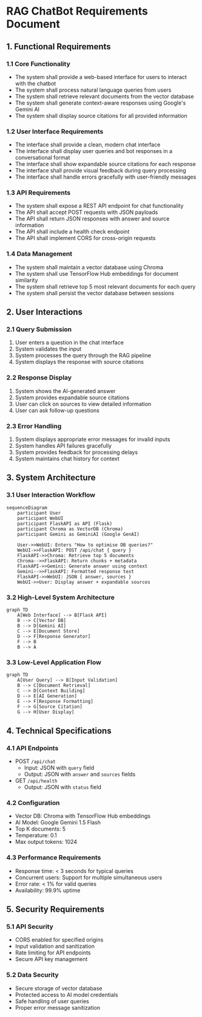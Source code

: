 # RAG ChatBot Requirements Document

## 1. Functional Requirements

### 1.1 Core Functionality
- The system shall provide a web-based interface for users to interact with the chatbot
- The system shall process natural language queries from users
- The system shall retrieve relevant documents from the vector database
- The system shall generate context-aware responses using Google's Gemini AI
- The system shall display source citations for all provided information

### 1.2 User Interface Requirements
- The interface shall provide a clean, modern chat interface
- The interface shall display user queries and bot responses in a conversational format
- The interface shall show expandable source citations for each response
- The interface shall provide visual feedback during query processing
- The interface shall handle errors gracefully with user-friendly messages

### 1.3 API Requirements
- The system shall expose a REST API endpoint for chat functionality
- The API shall accept POST requests with JSON payloads
- The API shall return JSON responses with answer and source information
- The API shall include a health check endpoint
- The API shall implement CORS for cross-origin requests

### 1.4 Data Management
- The system shall maintain a vector database using Chroma
- The system shall use TensorFlow Hub embeddings for document similarity
- The system shall retrieve top 5 most relevant documents for each query
- The system shall persist the vector database between sessions

## 2. User Interactions

### 2.1 Query Submission
1. User enters a question in the chat interface
2. System validates the input
3. System processes the query through the RAG pipeline
4. System displays the response with source citations

### 2.2 Response Display
1. System shows the AI-generated answer
2. System provides expandable source citations
3. User can click on sources to view detailed information
4. User can ask follow-up questions

### 2.3 Error Handling
1. System displays appropriate error messages for invalid inputs
2. System handles API failures gracefully
3. System provides feedback for processing delays
4. System maintains chat history for context

## 3. System Architecture

### 3.1 User Interaction Workflow
```mermaid
sequenceDiagram
    participant User
    participant WebUI
    participant FlaskAPI as API (Flask)
    participant Chroma as VectorDB (Chroma)
    participant Gemini as GeminiAI (Google GenAI)

    User->>WebUI: Enters "How to optimise DB queries?"
    WebUI->>FlaskAPI: POST /api/chat { query }
    FlaskAPI->>Chroma: Retrieve top 5 documents
    Chroma-->>FlaskAPI: Return chunks + metadata
    FlaskAPI->>Gemini: Generate answer using context
    Gemini-->>FlaskAPI: Formatted response text
    FlaskAPI->>WebUI: JSON { answer, sources }
    WebUI->>User: Display answer + expandable sources
```

### 3.2 High-Level System Architecture
```mermaid
graph TD
    A[Web Interface] --> B[Flask API]
    B --> C[Vector DB]
    B --> D[Gemini AI]
    C --> E[Document Store]
    D --> F[Response Generator]
    F --> B
    B --> A
```

### 3.3 Low-Level Application Flow
```mermaid
graph TD
    A[User Query] --> B[Input Validation]
    B --> C[Document Retrieval]
    C --> D[Context Building]
    D --> E[AI Generation]
    E --> F[Response Formatting]
    F --> G[Source Citation]
    G --> H[User Display]
```

## 4. Technical Specifications

### 4.1 API Endpoints
- POST `/api/chat`
  - Input: JSON with `query` field
  - Output: JSON with `answer` and `sources` fields
- GET `/api/health`
  - Output: JSON with `status` field

### 4.2 Configuration
- Vector DB: Chroma with TensorFlow Hub embeddings
- AI Model: Google Gemini 1.5 Flash
- Top K documents: 5
- Temperature: 0.1
- Max output tokens: 1024

### 4.3 Performance Requirements
- Response time: < 3 seconds for typical queries
- Concurrent users: Support for multiple simultaneous users
- Error rate: < 1% for valid queries
- Availability: 99.9% uptime

## 5. Security Requirements

### 5.1 API Security
- CORS enabled for specified origins
- Input validation and sanitization
- Rate limiting for API endpoints
- Secure API key management

### 5.2 Data Security
- Secure storage of vector database
- Protected access to AI model credentials
- Safe handling of user queries
- Proper error message sanitization 